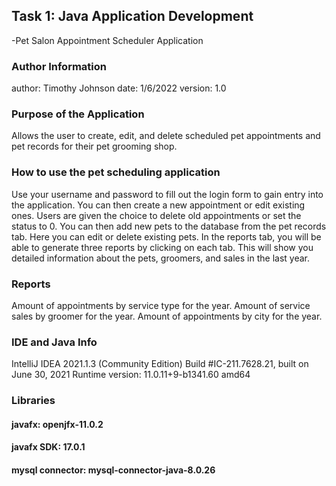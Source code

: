 ## Task 1: Java Application Development
-Pet Salon Appointment Scheduler Application

### Author Information
author: Timothy Johnson
date: 1/6/2022
version: 1.0

### Purpose of the Application
Allows the user to create, edit, and delete scheduled pet appointments and pet records for their pet grooming shop.

### How to use the pet scheduling application
Use your username and password to fill out the login form to gain entry into the application. You can then create a new appointment or edit existing ones. Users are given the choice to delete old appointments or set the status to 0. You can then add new pets to the database from the pet records tab. Here you can edit or delete existing pets. In the reports tab, you will be able to generate three reports by clicking on each tab. This will show you detailed information about the pets, groomers, and sales in the last year.

### Reports
Amount of appointments by service type for the year.
Amount of service sales by groomer for the year.
Amount of appointments by city for the year.



### IDE and Java Info
IntelliJ IDEA 2021.1.3 (Community Edition)
Build #IC-211.7628.21, built on June 30, 2021
Runtime version: 11.0.11+9-b1341.60 amd64

### Libraries
#### javafx: openjfx-11.0.2
#### javafx SDK: 17.0.1 
#### mysql connector: mysql-connector-java-8.0.26

